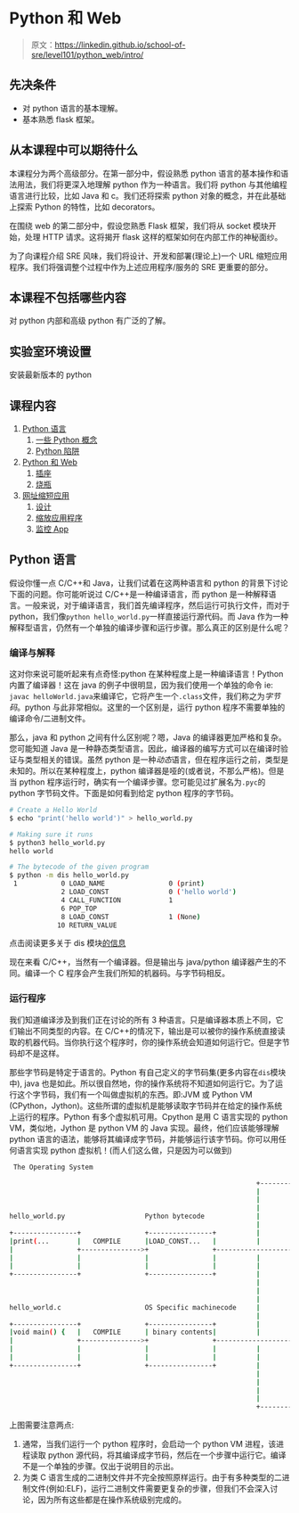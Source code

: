 # Python 和 Web

> 原文：<https://linkedin.github.io/school-of-sre/level101/python_web/intro/>

## 先决条件

*   对 python 语言的基本理解。
*   基本熟悉 flask 框架。

## 从本课程中可以期待什么

本课程分为两个高级部分。在第一部分中，假设熟悉 python 语言的基本操作和语法用法，我们将更深入地理解 python 作为一种语言。我们将 python 与其他编程语言进行比较，比如 Java 和 c。我们还将探索 python 对象的概念，并在此基础上探索 Python 的特性，比如 decorators。

在围绕 web 的第二部分中，假设您熟悉 Flask 框架，我们将从 socket 模块开始，处理 HTTP 请求。这将揭开 flask 这样的框架如何在内部工作的神秘面纱。

为了向课程介绍 SRE 风味，我们将设计、开发和部署(理论上)一个 URL 缩短应用程序。我们将强调整个过程中作为上述应用程序/服务的 SRE 更重要的部分。

## 本课程不包括哪些内容

对 python 内部和高级 python 有广泛的了解。

## 实验室环境设置

安装最新版本的 python

## 课程内容

1.  [Python 语言](https://linkedin.github.io/school-of-sre/level101/python_web/intro/#the-python-language)
    1.  [一些 Python 概念](https://linkedin.github.io/school-of-sre/level101/python_web/python-concepts/)
    2.  [Python 陷阱](https://linkedin.github.io/school-of-sre/level101/python_web/python-concepts/#some-gotchas)
2.  [Python 和 Web](https://linkedin.github.io/school-of-sre/level101/python_web/python-web-flask/)
    1.  [插座](https://linkedin.github.io/school-of-sre/level101/python_web/python-web-flask/#sockets)
    2.  [烧瓶](https://linkedin.github.io/school-of-sre/level101/python_web/python-web-flask/#flask)
3.  [网址缩短应用](https://linkedin.github.io/school-of-sre/level101/python_web/url-shorten-app/)
    1.  [设计](https://linkedin.github.io/school-of-sre/level101/python_web/url-shorten-app/#design)
    2.  [缩放应用程序](https://linkedin.github.io/school-of-sre/level101/python_web/sre-conclusion/#scaling-the-app)
    3.  [监控 App](https://linkedin.github.io/school-of-sre/level101/python_web/sre-conclusion/#monitoring-strategy)

## Python 语言

假设你懂一点 C/C++和 Java，让我们试着在这两种语言和 python 的背景下讨论下面的问题。你可能听说过 C/C++是一种编译语言，而 python 是一种解释语言。一般来说，对于编译语言，我们首先编译程序，然后运行可执行文件，而对于 python，我们像`python hello_world.py`一样直接运行源代码。而 Java 作为一种解释型语言，仍然有一个单独的编译步骤和运行步骤。那么真正的区别是什么呢？

### 编译与解释

这对你来说可能听起来有点奇怪:python 在某种程度上是一种编译语言！Python 内置了编译器！这在 java 的例子中很明显，因为我们使用一个单独的命令 ie: `javac helloWorld.java`来编译它，它将产生一个`.class`文件，我们称之为*字节码*。python 与此非常相似。这里的一个区别是，运行 python 程序不需要单独的编译命令/二进制文件。

那么，java 和 python 之间有什么区别呢？嗯，Java 的编译器更加严格和复杂。您可能知道 Java 是一种静态类型语言。因此，编译器的编写方式可以在编译时验证与类型相关的错误。虽然 python 是一种*动态*语言，但在程序运行之前，类型是未知的。所以在某种程度上，python 编译器是哑的(或者说，不那么严格)。但是当 python 程序运行时，确实有一个编译步骤。您可能见过扩展名为`.pyc`的 python 字节码文件。下面是如何看到给定 python 程序的字节码。

```sh
# Create a Hello World
$ echo "print('hello world')" > hello_world.py

# Making sure it runs
$ python3 hello_world.py
hello world

# The bytecode of the given program
$ python -m dis hello_world.py
 1           0 LOAD_NAME                0 (print)
             2 LOAD_CONST               0 ('hello world')
             4 CALL_FUNCTION            1
             6 POP_TOP
             8 LOAD_CONST               1 (None)
            10 RETURN_VALUE 
```

点击阅读更多关于 dis 模块[的信息](https://docs.python.org/3/library/dis.html)

现在来看 C/C++，当然有一个编译器。但是输出与 java/python 编译器产生的不同。编译一个 C 程序会产生我们所知的机器码。与字节码相反。

### 运行程序

我们知道编译涉及到我们正在讨论的所有 3 种语言。只是编译器本质上不同，它们输出不同类型的内容。在 C/C++的情况下，输出是可以被你的操作系统直接读取的机器代码。当你执行这个程序时，你的操作系统会知道如何运行它。但是字节码却不是这样。

那些字节码是特定于语言的。Python 有自己定义的字节码集(更多内容在`dis`模块中), java 也是如此。所以很自然地，你的操作系统将不知道如何运行它。为了运行这个字节码，我们有一个叫做虚拟机的东西。即:JVM 或 Python VM (CPython，Jython)。这些所谓的虚拟机是能够读取字节码并在给定的操作系统上运行的程序。Python 有多个虚拟机可用。Cpython 是用 C 语言实现的 python VM，类似地，Jython 是 python VM 的 Java 实现。最终，他们应该能够理解 python 语言的语法，能够将其编译成字节码，并能够运行该字节码。你可以用任何语言实现 python 虚拟机！(而人们这么做，只是因为可以做到)

```sh
 The Operating System

                                                              +------------------------------------+
                                                              |                                    |
                                                              |                                    |
                                                              |                                    |
hello_world.py                    Python bytecode             |         Python VM Process          |
                                                              |                                    |
+----------------+                +----------------+          |         +----------------+         |
|print(...       |   COMPILE      |LOAD_CONST...   |          |         |Reads bytecode  |         |
|                +--------------->+                +------------------->+line by line    |         |
|                |                |                |          |         |and executes.   |         |
|                |                |                |          |         |                |         |
+----------------+                +----------------+          |         +----------------+         |
                                                              |                                    |
                                                              |                                    |
                                                              |                                    |
hello_world.c                     OS Specific machinecode     |         A New Process              |
                                                              |                                    |
+----------------+                +----------------+          |         +----------------+         |
|void main() {   |   COMPILE      | binary contents|          |         | binary contents|         |
|                +--------------->+                +------------------->+                |         |
|                |                |                |          |         |                |         |
|                |                |                |          |         |                |         |
+----------------+                +----------------+          |         +----------------+         |
                                                              |         (binary contents           |
                                                              |         runs as is)                |
                                                              |                                    |
                                                              |                                    |
                                                              +------------------------------------+ 
```

上图需要注意两点:

1.  通常，当我们运行一个 python 程序时，会启动一个 python VM 进程，该进程读取 python 源代码，将其编译成字节码，然后在一个步骤中运行它。编译不是一个单独的步骤。仅出于说明目的示出。
2.  为类 C 语言生成的二进制文件并不完全按照原样运行。由于有多种类型的二进制文件(例如:ELF)，运行二进制文件需要更复杂的步骤，但我们不会深入讨论，因为所有这些都是在操作系统级别完成的。